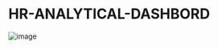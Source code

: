 # HR-ANALYTICAL-DASHBORD

![image](https://github.com/anandg2009/HR-ANALYTICAL-DASHBORD/assets/115877326/30ce5280-71dd-43e8-b812-40371f60e4b5)
